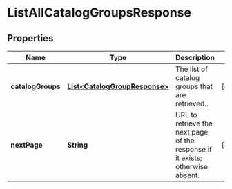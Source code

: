 

# ListAllCatalogGroupsResponse


## Properties

| Name | Type | Description | Notes |
|------------ | ------------- | ------------- | -------------|
|**catalogGroups** | [**List&lt;CatalogGroupResponse&gt;**](CatalogGroupResponse.md) | The list of catalog groups that are retrieved..  |  [optional] |
|**nextPage** | **String** | URL to retrieve the next page of the response if it exists; otherwise absent.  |  [optional] |



